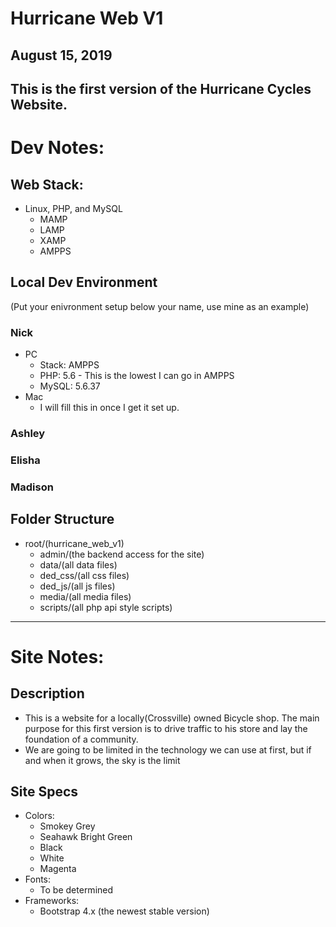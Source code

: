 # Hurricane Web V1
August 15, 2019
---
This is the first version of the Hurricane Cycles Website.
---

# Dev Notes:
## Web Stack:
- Linux, PHP, and MySQL
  - MAMP
  - LAMP
  - XAMP
  - AMPPS
## Local Dev Environment
(Put your enivronment setup below your name, use mine as an example)
### Nick
- PC
  - Stack: AMPPS
  - PHP: 5.6 - This is the lowest I can go in AMPPS
  - MySQL: 5.6.37
- Mac
  - I will fill this in once I get it set up.

### Ashley
### Elisha
### Madison

## Folder Structure
- root/(hurricane_web_v1)
  - admin/(the backend access for the site)
  - data/(all data files)
  - ded_css/(all css files)
  - ded_js/(all js files)
  - media/(all media files)
  - scripts/(all php api style scripts)
---

# Site Notes:
## Description
- This is a website for a locally(Crossville) owned Bicycle shop.  The main purpose for this first version is to drive traffic to his store and lay the foundation of a community.
- We are going to be limited in the technology we can use at first, but if and when it grows, the sky is the limit

## Site Specs
- Colors:
  - Smokey Grey
  - Seahawk Bright Green
  - Black
  - White
  - Magenta
- Fonts:
  - To be determined
- Frameworks:
  - Bootstrap 4.x (the newest stable version)